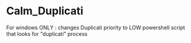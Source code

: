 # Calm_Duplicati

For windows ONLY : changes Duplicati priority to LOW
powershell script that looks for "duplicati" process

